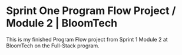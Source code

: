 # Sprint One Program Flow Project / Module 2 | BloomTech

This is my finished Program Flow project from Sprint 1 Module 2 at BloomTech on the Full-Stack program. 

